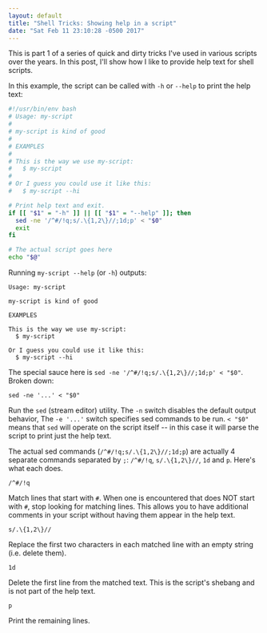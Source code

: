 ```yaml
---
layout: default
title: "Shell Tricks: Showing help in a script"
date: "Sat Feb 11 23:10:28 -0500 2017"
---
```


This is part 1 of a series of quick and dirty tricks I've used in various
scripts over the years. In this post, I'll show how I like to provide help
text for shell scripts.

In this example, the script can be called with `-h` or `--help` to print the
help text:

```sh
#!/usr/bin/env bash
# Usage: my-script
#
# my-script is kind of good
#
# EXAMPLES
#
# This is the way we use my-script:
#   $ my-script
# 
# Or I guess you could use it like this:
#   $ my-script --hi

# Print help text and exit.
if [[ "$1" = "-h" ]] || [[ "$1" = "--help" ]]; then
  sed -ne '/^#/!q;s/.\{1,2\}//;1d;p' < "$0"
  exit
fi

# The actual script goes here
echo "$@"
```

Running `my-script --help` (or `-h`) outputs:

```
Usage: my-script

my-script is kind of good

EXAMPLES

This is the way we use my-script:
  $ my-script

Or I guess you could use it like this:
  $ my-script --hi
```

The special sauce here is `sed -ne '/^#/!q;s/.\{1,2\}//;1d;p' < "$0"`. Broken
down:

```
sed -ne '...' < "$0"
```

Run the `sed` (stream editor) utility. The `-n` switch disables the
default output behavior, The `-e '...'` switch specifies sed commands to be
run. `< "$0"` means that `sed` will operate on the script itself -- in this
case it will parse the script to print just the help text.

The actual sed commands (`/^#/!q;s/.\{1,2\}//;1d;p`) are actually 4
separate commands separated by `;`: `/^#/!q`, `s/.\{1,2\}//`, `1d` and `p`.
Here's what each does.

```
/^#/!q
```

Match lines that start with `#`. When one is encountered that does NOT start
with `#`, stop looking for matching lines. This allows you to have additional
comments in your script without having them appear in the help text.

```
s/.\{1,2\}//
```

Replace the first two characters in each matched line with an empty string
(i.e. delete them).

```
1d
```

Delete the first line from the matched text. This is the script's shebang and
is not part of the help text.

```
p
```

Print the remaining lines.
